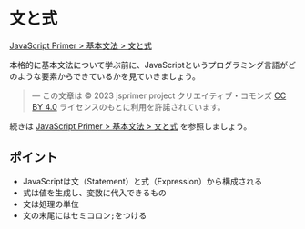 # 文と式

[JavaScript Primer > 基本文法 > 文と式](https://jsprimer.net/basic/statement-expression/)

本格的に基本文法について学ぶ前に、JavaScriptというプログラミング言語がどのような要素からできているかを見ていきましょう。

> ― この文章は © 2023 jsprimer project クリエイティブ・コモンズ [CC BY 4.0](https://github.com/asciidwango/js-primer/blob/master/LICENSE-CC-BY) ライセンスのもとに利用を許諾されています。

続きは [JavaScript Primer > 基本文法 > 文と式](https://jsprimer.net/basic/statement-expression/) を参照しましょう。

## ポイント

- JavaScriptは文（Statement）と式（Expression）から構成される
- 式は値を生成し、変数に代入できるもの
- 文は処理の単位
- 文の末尾にはセミコロン`;`をつける
